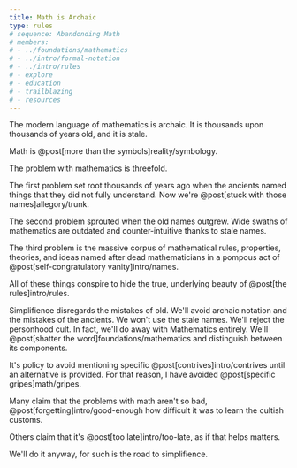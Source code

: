 ```yaml
---
title: Math is Archaic
type: rules
# sequence: Abandonding Math
# members:
# - ../foundations/mathematics
# - ../intro/formal-notation
# - ../intro/rules
# - explore
# - education
# - trailblazing
# - resources
---
```

The modern <span class="info" markdown="inline">language</span> of mathematics is archaic. It is thousands upon thousands of years old, and it is stale.

<aside class="info" markdown="block">
Math is @post[more than the symbols]reality/symbology.
</aside>

The problem with mathematics is threefold.

The first problem set root thousands of years ago when the ancients named things that they did not fully understand. Now we're @post[stuck with those names]allegory/trunk.

The second problem sprouted when the old names outgrew. Wide swaths of mathematics are outdated and counter-intuitive thanks to stale names.

The third problem is the massive corpus of mathematical rules, properties, theories, and ideas named after dead mathematicians in a pompous act of @post[self-congratulatory vanity]intro/names.

All of these things conspire to hide the true, underlying beauty of @post[the rules]intro/rules.

Simplifience disregards the mistakes of old. We'll avoid archaic notation and the mistakes of the ancients. We won't use the stale names. We'll reject the personhood cult. In fact, we'll do away with Mathematics entirely. We'll @post[shatter the word]foundations/mathematics and distinguish between its components.

<aside class="caution" markdown="block">
It's policy to avoid mentioning specific @post[contrives]intro/contrives until an alternative is provided. For that reason, I have avoided @post[specific gripes]math/gripes.
</aside>

Many claim that the problems with math aren't so bad, @post[forgetting]intro/good-enough how difficult it was to learn the cultish customs.

Others claim that it's @post[too late]intro/too-late, as if that helps matters.

We'll do it anyway, for such is the road to simplifience.
